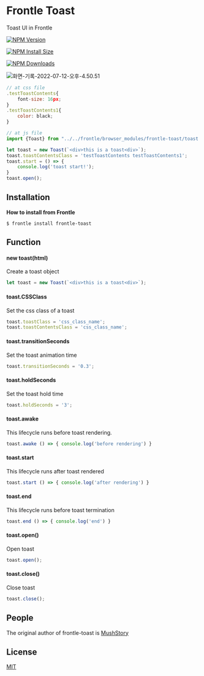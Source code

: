 # Frontle Toast

Toast UI in Frontle

 [![NPM Version][npm-version-image]][npm-url]

 [![NPM Install Size][npm-install-size-image]][npm-install-size-url]

 [![NPM Downloads][npm-downloads-image]][npm-downloads-url]

![화면-기록-2022-07-12-오후-4.50.51](https://user-images.githubusercontent.com/49587288/178438423-d5967579-8d20-4707-acba-3c9e5a9a5245.gif)

```javascript
// at css file
.testToastContents{
    font-size: 16px;
}
.testToastContents1{
    color: black;
}

// at js file
import {Toast} from "../../frontle/browser_modules/frontle-toast/toast.js";

let toast = new Toast(`<div>this is a toast<div>`);
toast.toastContentsClass = 'testToastContents testToastContents1';
toast.start = () => {
    console.log('toast start!');
}
toast.open();
```



## Installation

**How to install from Frontle**

```shell
$ frontle install frontle-toast
```



## Function

#### new toast(html)

Create a toast object

```javascript
let toast = new Toast(`<div>this is a toast<div>`);
```



#### toast.CSSClass

Set the css class of a toast

```javascript
toast.toastClass = 'css_class_name';
toast.toastContentsClass = 'css_class_name';
```



#### toast.transitionSeconds

Set the toast animation time

```javascript
toast.transitionSeconds = '0.3';
```



#### toast.holdSeconds

Set the toast hold time

```javascript
toast.holdSeconds = '3';
```



#### toast.awake

This lifecycle runs before toast rendering.

```javascript
toast.awake () => { console.log('before rendering') }
```



#### toast.start

This lifecycle runs after toast rendered

```javascript
toast.start () => { console.log('after rendering') }
```



#### toast.end

This lifecycle runs before toast termination

```javascript
toast.end () => { console.log('end') }
```



#### toast.open()

Open toast

```javascript
toast.open();
```



#### toast.close()

Close toast

```javascript
toast.close();
```



## People

The original author of frontle-toast is [MushStory](https://github.com/MushStory)



## License

 [MIT](LICENSE)



[npm-downloads-image]: https://badgen.net/npm/dm/frontle-toast
[npm-downloads-url]: https://npmcharts.com/compare/frontle-toast?minimal=true
[npm-install-size-image]: https://badgen.net/packagephobia/install/frontle-toast
[npm-install-size-url]: https://packagephobia.com/result?p=frontle-toast
[npm-url]: https://npmjs.org/package/frontle-toast
[npm-version-image]: https://badgen.net/npm/v/frontle-toast